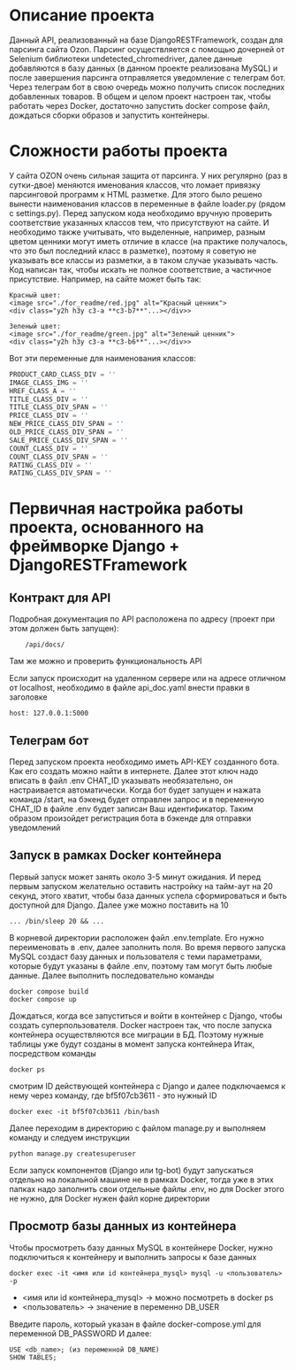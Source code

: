 # Описание проекта

Данный API, реализованный на базе DjangoRESTFramework, создан для парсинга сайта Ozon. Парсинг осуществляется с помощью 
дочерней от Selenium библиотеки undetected_chromedriver, далее данные добавляются в базу данных (в данном проекте 
реализована MySQL) и после завершения парсинга отправляется уведомление с телеграм бот. Через телеграм бот в свою 
очередь можно получить список последних добавленных товаров.
В общем и целом проект настроен так, чтобы работать через Docker, достаточно запустить docker compose файл, дождаться 
сборки образов и запустить контейнеры.

# Сложности работы проекта
У сайта OZON очень сильная защита от парсинга. У них регулярно (раз в сутки-двое) меняются именования классов, что 
ломает привязку парсинговой программ к HTML разметке. Для этого было решено вынести наименования классов в переменные
в файле loader.py (рядом с settings.py). Перед запуском кода необходимо вручную проверить соответствие указанных классов
тем, что присутствуют на сайте.
И необходимо также учитывать, что выделенные, например, разным цветом ценники могут иметь отличие в классе (на практике 
получалось, что это был последний класс в разметке), поэтому я советую не указывать все классы из разметки, а в таком 
случае указывать часть. Код написан так, чтобы искать не полное соответствие, а частичное присутствие.
Например, на сайте может быть так:
```text
Красный цвет:
<image src="./for_readme/red.jpg" alt="Красный ценник">
<div class="y2h h3y c3-a **c3-b7**"...></div>>
```
```text
Зеленый цвет:
<image src="./for_readme/green.jpg" alt="Зеленый ценник">
<div class="y2h h3y c3-a **c3-b6**"...></div>>
```

Вот эти переменные для наименования классов:
```python
PRODUCT_CARD_CLASS_DIV = ''
IMAGE_CLASS_IMG = ''
HREF_CLASS_A = ''
TITLE_CLASS_DIV = ''
TITLE_CLASS_DIV_SPAN = ''
PRICE_CLASS_DIV = ''
NEW_PRICE_CLASS_DIV_SPAN = ''
OLD_PRICE_CLASS_DIV_SPAN = ''
SALE_PRICE_CLASS_DIV_SPAN = ''
COUNT_CLASS_DIV = ''
COUNT_CLASS_DIV_SPAN = ''
RATING_CLASS_DIV = ''
RATING_CLASS_DIV_SPAN = ''
```

# Первичная настройка работы проекта, основанного на фреймворке Django + DjangoRESTFramework

## Контракт для API
Подробная документация по API расположена по адресу (проект при этом должен быть запущен):
```http request
    /api/docs/
```
Там же можно и проверить функциональность API

Если запуск происходит на удаленном сервере или на адресе отличном от localhost, необходимо в файле api_doc.yaml
внести правки в заголовке 
```text
host: 127.0.0.1:5000
```

## Телеграм бот
Перед запуском проекта необходимо иметь API-KEY созданного бота. Как его создать можно найти в интернете. Далее этот 
ключ надо вписать в файл .env
CHAT_ID указывать необязательно, он настраивается автоматически. Когда бот будет запущен и нажата команда /start, на 
бэкенд будет отправлен запрос и в переменную CHAT_ID в файле .env будет записан Ваш идентификатор. Таким образом 
произойдет регистрация бота в бэкенде для отправки уведомлений

## Запуск в рамках Docker контейнера
Первый запуск может занять около 3-5 минут ожидания.
И перед первым запуском желательно оставить настройку на тайм-аут на 20 секунд, этого хватит, чтобы база данных успела 
сформироваться и быть доступной для Django. Далее уже можно поставить на 10
```text
... /bin/sleep 20 && ...
```
В корневой директории расположен файл .env.template. Его нужно переименовать в .env, далее заполнить поля. Во время 
первого запуска MySQL создаст базу данных и пользователя с теми параметрами, которые будут указаны в файле .env, 
поэтому там могут быть любые данные.
Далее выполнить последовательно команды 
```commandline
docker compose build
docker compose up
```

Дождаться, когда все запуститься и войти в контейнер с Django, чтобы создать суперпользователя. Docker настроен так, что
после запуска контейнера осуществляются все миграции в БД. Поэтому нужные таблицы уже будут созданы в момент запуска 
контейнера
Итак, посредством команды 
```commandline
docker ps
```
смотрим ID действующей контейнера с Django и далее подключаемся к нему через команду, где bf5f07cb3611 - это нужный ID
```commandline
docker exec -it bf5f07cb3611 /bin/bash
```
Далее переходим в директорию с файлом manage.py и выполняем команду и следуем инструкции
```commandline
python manage.py createsuperuser
```

Если запуск компонентов (Django или tg-bot) будут запускаться отдельно на локальной машине не в рамках Docker, тогда уже
в этих папках надо заполнить свои отдельные файлы .env, но для Docker этого не нужно, для Docker нужен файл корне 
директории

## Просмотр базы данных из контейнера
Чтобы просмотреть базу данных MySQL в контейнере Docker, нужно подключиться к контейнеру и выполнить запросы к базе 
данных

```commandline
docker exec -it <имя или id контейнера_mysql> mysql -u <пользователь> -p
```
- <имя или id контейнера_mysql> -> можно посмотреть в docker ps
- <пользователь> -> значение в переменно DB_USER

Введите пароль, который указан в файле docker-compose.yml для переменной DB_PASSWORD
И далее:
```commandline
USE <db_name>; (из переменной DB_NAME)
SHOW TABLES;
```
